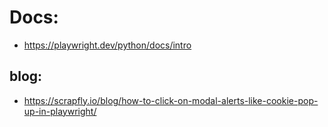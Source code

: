 # Docs:
- https://playwright.dev/python/docs/intro

## blog:
- https://scrapfly.io/blog/how-to-click-on-modal-alerts-like-cookie-pop-up-in-playwright/